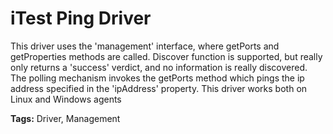 # iTest Ping Driver


This driver uses the 'management' interface, where getPorts and getProperties methods are called. Discover function is supported, but really only returns a 'success' verdict, and no information is really discovered. The polling mechanism invokes the getPorts method which pings the ip address specified in the 'ipAddress' property. This driver works both on Linux and Windows agents



<b>Tags:</b> Driver, Management



